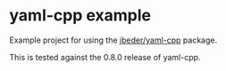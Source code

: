 # yaml-cpp example

Example project for using the [jbeder/yaml-cpp](https://github.com/jbeder/yaml-cpp) package.

This is tested against the 0.8.0 release of yaml-cpp.

